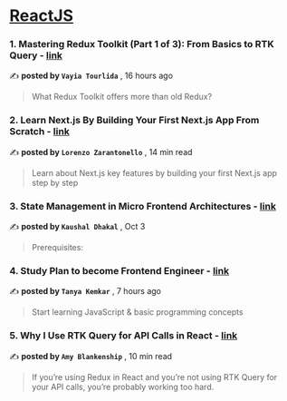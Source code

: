 
<h1><a href=https://medium.com/tag/reactjs/recommended target="_blank" rel="noopener noreferrer">ReactJS</a></h1>
<h3>1. Mastering Redux Toolkit (Part 1 of 3): From Basics to RTK Query - <a href=https://medium.com/@tourlidavagia/mastering-redux-toolkit-part-1-of-3-from-basics-to-rtk-query-dec06d4f8cd2?source=tag_recommended_feed---------0-84----------reactjs----------c5ee6e48_9820_443d_ba31_e9726581d898------- target="_blank" rel="noopener noreferrer">link</a></h3>

✍️ **posted by `Vayia Tourlida`** <date> , 16 hours ago</date>

<blockquote>What Redux Toolkit offers more than old Redux?</blockquote>

<h3>2. Learn Next.js By Building Your First Next.js App From Scratch - <a href=https://medium.com/gitconnected/learn-next-js-by-building-your-first-next-js-app-from-scratch-8ec7cc93a9cb?source=tag_recommended_feed---------1-107----------reactjs----------c5ee6e48_9820_443d_ba31_e9726581d898------- target="_blank" rel="noopener noreferrer">link</a></h3>

✍️ **posted by `Lorenzo Zarantonello`** <date> , 14 min read</date>

<blockquote>Learn about Next.js key features by building your first Next.js app step by step</blockquote>

<h3>3. State Management in Micro Frontend Architectures - <a href=https://medium.com/@kaushaldhakal40/state-management-in-micro-frontend-architectures-23d6f827c918?source=tag_recommended_feed---------2-85----------reactjs----------c5ee6e48_9820_443d_ba31_e9726581d898------- target="_blank" rel="noopener noreferrer">link</a></h3>

✍️ **posted by `Kaushal Dhakal`** <date> , Oct 3</date>

<blockquote>Prerequisites:</blockquote>

<h3>4. Study Plan to become Frontend Engineer - <a href=https://medium.com/@tanyakemkar/study-plan-to-become-frontend-engineer-78b961a807dd?source=tag_recommended_feed---------3-84----------reactjs----------c5ee6e48_9820_443d_ba31_e9726581d898------- target="_blank" rel="noopener noreferrer">link</a></h3>

✍️ **posted by `Tanya Kemkar`** <date> , 7 hours ago</date>

<blockquote>Start learning JavaScript & basic programming concepts</blockquote>

<h3>5. Why I Use RTK Query for API Calls in React - <a href=https://medium.com/codex/why-i-use-rtk-query-for-api-calls-in-react-fee9e2a4538?source=tag_recommended_feed---------4-107----------reactjs----------c5ee6e48_9820_443d_ba31_e9726581d898------- target="_blank" rel="noopener noreferrer">link</a></h3>

✍️ **posted by `Amy Blankenship`** <date> , 10 min read</date>

<blockquote>If you’re using Redux in React and you’re not using RTK Query for your API calls, you’re probably working too hard.</blockquote>

